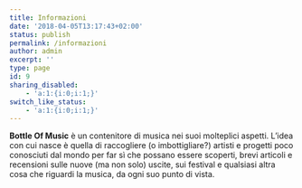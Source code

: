 ```yaml
---
title: Informazioni
date: '2018-04-05T13:17:43+02:00'
status: publish
permalink: /informazioni
author: admin
excerpt: ''
type: page
id: 9
sharing_disabled:
    - 'a:1:{i:0;i:1;}'
switch_like_status:
    - 'a:1:{i:0;i:1;}'
---
```

**Bottle Of Music** è un contenitore di musica nei suoi molteplici aspetti. L’idea con cui nasce è quella di raccogliere (o imbottigliare?) artisti e progetti poco conosciuti dal mondo per far sì che possano essere scoperti, brevi articoli e recensioni sulle nuove (ma non solo) uscite, sui festival e qualsiasi altra cosa che riguardi la musica, da ogni suo punto di vista.